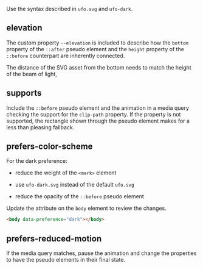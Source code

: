 Use the syntax described in `ufo.svg` and `ufo-dark`.

## elevation

The custom property `--elevation` is included to describe how the `bottom` property of the `::after` pseudo element and the `height` property of the `::before` counterpart are inherently connected.

The distance of the SVG asset from the bottom needs to match the height of the beam of light,

## supports

Include the `::before` pseudo element and the animation in a media query checking the support for the `clip-path` property. If the property is not supported, the rectangle shown through the pseudo element makes for a less than pleasing fallback.

## prefers-color-scheme

For the dark preference:

- reduce the weight of the `<mark>` element

- use `ufo-dark.svg` instead of the default `ufo.svg`

- reduce the opacity of the `::before` pseudo element

Update the attribute on the `body` element to review the changes.

```html
<body data-preference="dark"></body>
```

## prefers-reduced-motion

If the media query matches, pause the animation and change the properties to have the pseudo elements in their final state.
